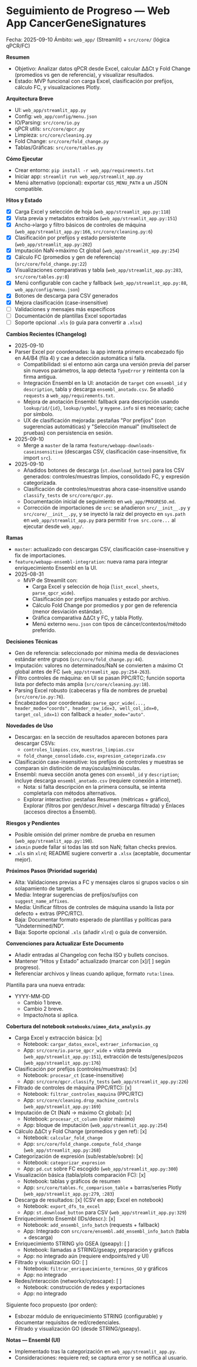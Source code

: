 # Seguimiento de Progreso — Web App CancerGeneSignatures

Fecha: 2025-09-10
Ámbito: `web_app/` (Streamlit) + `src/core/` (lógica qPCR/FC)

**Resumen**
- Objetivo: Analizar datos qPCR desde Excel, calcular ΔΔCt y Fold Change (promedios vs gen de referencia), y visualizar resultados.
- Estado: MVP funcional con carga Excel, clasificación por prefijos, cálculo FC, y visualizaciones Plotly.

**Arquitectura Breve**
- UI: `web_app/streamlit_app.py`
- Config: `web_app/config/menu.json`
- IO/Parsing: `src/core/io.py`
- qPCR utils: `src/core/qpcr.py`
- Limpieza: `src/core/cleaning.py`
- Fold Change: `src/core/fold_change.py`
- Tablas/Gráficas: `src/core/tables.py`

**Cómo Ejecutar**
- Crear entorno: `pip install -r web_app/requirements.txt`
- Iniciar app: `streamlit run web_app/streamlit_app.py`
- Menú alternativo (opcional): exportar `CGS_MENU_PATH` a un JSON compatible.

**Hitos y Estado**
- [x] Carga Excel y selección de hoja (`web_app/streamlit_app.py:118`)
- [x] Vista previa y metadatos extraídos (`web_app/streamlit_app.py:151`)
- [x] Ancho→largo y filtro básicos de controles de máquina (`web_app/streamlit_app.py:166`, `src/core/cleaning.py:6`)
- [x] Clasificación por prefijos y estado persistente (`web_app/streamlit_app.py:202`)
- [x] Imputación NaN→máximo Ct global (`web_app/streamlit_app.py:254`)
- [x] Cálculo FC (promedios y gen de referencia) (`src/core/fold_change.py:22`)
- [x] Visualizaciones comparativas y tabla (`web_app/streamlit_app.py:283`, `src/core/tables.py:8`)
- [x] Menú configurable con cache y fallback (`web_app/streamlit_app.py:88`, `web_app/config/menu.json`)
- [x] Botones de descarga para CSV generados
- [x] Mejora clasificación (case-insensitive)
- [ ] Validaciones y mensajes más específicos
- [ ] Documentación de plantillas Excel soportadas
- [ ] Soporte opcional `.xls` (o guía para convertir a `.xlsx`)

**Cambios Recientes (Changelog)**
- 2025-09-10
- Parser Excel por coordenadas: la app intenta primero encabezado fijo en A4/B4 (fila 4) y cae a detección automática si falla.
  - Compatibilidad: si el entorno aún carga una versión previa del parser sin nuevos parámetros, la app detecta `TypeError` y reintenta con la firma antigua.
  - Integración Ensembl en la UI: anotación de `target` con `ensembl_id` y `description`, tabla y descarga `ensembl_anotado.csv`. Se añadió `requests` a `web_app/requirements.txt`.
  - Mejora de anotación Ensembl: fallback para descripción usando `lookup/id/{id}`, `lookup/symbol`, y `mygene.info` si es necesario; cache por símbolo.
  - UX de clasificación mejorada: pestañas "Por prefijos" (con sugerencias automáticas) y "Selección manual" (multiselect de pruebas) con persistencia en sesión.
- 2025-09-10
  - Merge a `master` de la rama `feature/webapp-downloads-caseinsensitive` (descargas CSV, clasificación case-insensitive, fix import `src`).
- 2025-09-10
  - Añadidos botones de descarga (`st.download_button`) para los CSV generados: controles/muestras limpios, consolidado FC, y expresión categorizada.
  - Clasificación de controles/muestras ahora case-insensitive usando `classify_tests` de `src/core/qpcr.py`.
  - Documentación inicial de seguimiento en `web_app/PROGRESO.md`.
  - Corrección de importaciones de `src`: se añadieron `src/__init__.py` y `src/core/__init__.py`, y se inyectó la raíz del proyecto en `sys.path` en `web_app/streamlit_app.py` para permitir `from src.core...` al ejecutar desde `web_app/`.

**Ramas**
- `master`: actualizado con descargas CSV, clasificación case-insensitive y fix de importaciones.
- `feature/webapp-ensembl-integration`: nueva rama para integrar enriquecimiento Ensembl en la UI.
- 2025-08-31
  - MVP de Streamlit con:
    - Carga Excel y selección de hoja (`list_excel_sheets`, `parse_qpcr_wide`).
    - Clasificación por prefijos manuales y estado por archivo.
    - Cálculo Fold Change por promedios y por gen de referencia (menor desviación estándar).
    - Gráfica comparativa ΔΔCt y FC, y tabla Plotly.
    - Menú externo `menu.json` con tipos de cáncer/contextos/método preferido.

**Decisiones Técnicas**
- Gen de referencia: seleccionado por mínima media de desviaciones estándar entre grupos (`src/core/fold_change.py:44`).
- Imputación: valores no determinados/NaN se convierten a máximo Ct global antes de FC (`web_app/streamlit_app.py:254-263`).
- Filtro controles de máquina: en UI se pasan PPC/RTC; función soporta lista por defecto más amplia (`src/core/cleaning.py:18`).
- Parsing Excel robusto (cabeceras y fila de nombres de prueba) (`src/core/io.py:76`).
 - Encabezados por coordenadas: `parse_qpcr_wide(..., header_mode="coords", header_row_idx=3, well_col_idx=0, target_col_idx=1)` con fallback a `header_mode="auto"`.

**Novedades de Uso**
- Descargas: en la sección de resultados aparecen botones para descargar CSVs:
  - `controles_limpios.csv`, `muestras_limpias.csv`
  - `fold_change_consolidado.csv`, `expresion_categorizada.csv`
- Clasificación case-insensitive: los prefijos de controles y muestras se comparan sin distinción de mayúsculas/minúsculas.
- Ensembl: nueva sección anota genes con `ensembl_id` y `description`; incluye descarga `ensembl_anotado.csv` (requiere conexión a internet).
  - Nota: si falta descripción en la primera consulta, se intenta completarla con métodos alternativos.
  - Explorar interactivo: pestañas Resumen (métricas + gráfico), Explorar (filtros por gen/descr./nivel + descarga filtrada) y Enlaces (accesos directos a Ensembl).

**Riesgos y Pendientes**
- Posible omisión del primer nombre de prueba en resumen (`web_app/streamlit_app.py:190`).
- `idxmin` puede fallar si todas las std son NaN; faltan checks previos.
- `.xls` sin `xlrd`; README sugiere convertir a `.xlsx` (aceptable, documentar mejor).

**Próximos Pasos (Prioridad sugerida)**
- Alta: Validaciones previas a FC y mensajes claros si grupos vacíos o sin solapamiento de targets.
- Media: Integrar sugerencias de prefijos/sufijos con `suggest_name_affixes`.
- Media: Unificar filtros de controles de máquina usando la lista por defecto + extras (PPC/RTC).
- Baja: Documentar formato esperado de plantillas y políticas para “Undetermined/ND”.
- Baja: Soporte opcional `.xls` (añadir `xlrd`) o guía de conversión.

**Convenciones para Actualizar Este Documento**
- Añadir entradas al Changelog con fecha ISO y bullets concisos.
- Mantener “Hitos y Estado” actualizado (marcar con [x]/[ ] según progreso).
- Referenciar archivos y líneas cuando aplique, formato `ruta:línea`.

Plantilla para una nueva entrada:
- YYYY-MM-DD
  - Cambio 1 breve.
  - Cambio 2 breve.
  - Impacto/nota si aplica.

**Cobertura del notebook `notebooks/uimeo_data_analysis.py`**
- Carga Excel y extracción básica: [x]
  - Notebook: `cargar_datos_excel`, `extraer_informacion_cg`
  - App: `src/core/io.parse_qpcr_wide` + vista previa (`web_app/streamlit_app.py:151`), extracción de tests/genes/pozos (`web_app/streamlit_app.py:176`)
- Clasificación por prefijos (controles/muestras): [x]
  - Notebook: `procesar_ct` (case-insensitive)
  - App: `src/core/qpcr.classify_tests` (`web_app/streamlit_app.py:226`)
- Filtrado de controles de máquina (PPC/RTC): [x]
  - Notebook: `filtrar_controles_maquina` (PPC/RTC)
  - App: `src/core/cleaning.drop_machine_controls` (`web_app/streamlit_app.py:169`)
- Imputación de Ct (NaN → máximo Ct global): [x]
  - Notebook: `procesar_ct_column` (valor máximo)
  - App: bloque de imputación (`web_app/streamlit_app.py:254`)
- Cálculo ΔΔCt y Fold Change (promedios y gen ref): [x]
  - Notebook: `calcular_fold_change`
  - App: `src/core/fold_change.compute_fold_change` (`web_app/streamlit_app.py:268`)
- Categorización de expresión (sub/estable/sobre): [x]
  - Notebook: `categorizar_expresion`
  - App: `pd.cut` sobre FC escogido (`web_app/streamlit_app.py:300`)
- Visualización básica (tabla/plots comparación FC): [x]
  - Notebook: tablas y gráficos de resumen
  - App: `src/core/tables.fc_comparison_table` + barras/series Plotly (`web_app/streamlit_app.py:279`, `:283`)
- Descarga de resultados: [x] (CSV en app; Excel en notebook)
  - Notebook: `export_dfs_to_excel`
  - App: `st.download_button` para CSV (`web_app/streamlit_app.py:329`)
- Enriquecimiento Ensembl (IDs/descr.): [x]
  - Notebook: `add_ensembl_info_batch` (requests + fallback)
  - App: Integrado con `src/core/ensembl.add_ensembl_info_batch` (tabla + descarga)
- Enriquecimiento STRING y/o GSEA (gseapy): [ ]
  - Notebook: llamadas a STRING/gseapy, preparación y gráficos
  - App: no integrado aún (requiere endpoints/red y UI)
- Filtrado y visualización GO: [ ]
  - Notebook: `filtrar_enriquecimiento_terminos_GO` y gráficos
  - App: no integrado
- Redes/interacción (networkx/cytoscape): [ ]
  - Notebook: construcción de redes y exportaciones
  - App: no integrado

Siguiente foco propuesto (por orden):
- Esbozar módulo de enriquecimiento STRING (configurable) y documentar requisitos de red/credenciales.
- Filtrado y visualización GO (desde STRING/gseapy).

**Notas — Ensembl (UI)**
- Implementado tras la categorización en `web_app/streamlit_app.py`.
- Consideraciones: requiere red; se captura error y se notifica al usuario.
